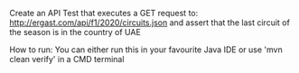 Create an API Test that executes a GET request to: http://ergast.com/api/f1/2020/circuits.json and assert that the last circuit of the season is in the country of UAE

How to run:
  You can either run this in your favourite Java IDE or use 'mvn clean verify' in a CMD terminal
